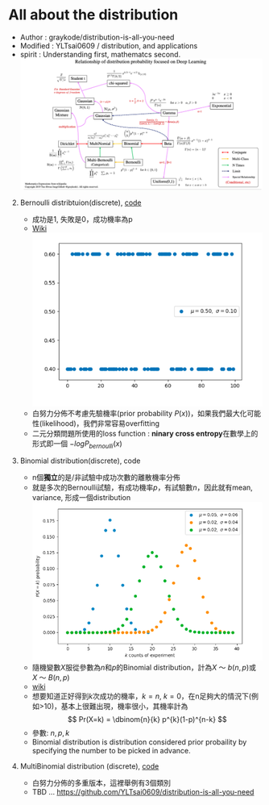 # All about the distribution
* Author : graykode/distribution-is-all-you-need
* Modified : YLTsai0609 / distribution, and applications
* spirit : Understanding first, mathematcs second.
<img src ='/images/distribution_1.png'></img>

2. Bernoulli distribtuion(discrete), [code](demo/bernoulli.py)
   * 成功是1, 失敗是0，成功機率為p
   * [Wiki](https://zh.wikipedia.org/wiki/%E4%BC%AF%E5%8A%AA%E5%88%A9%E5%88%86%E5%B8%83)
<img src ='/images/distribution_2.png'></img>
   * 白努力分佈不考慮先驗機率(prior probability $P(x)$)，如果我們最大化可能性(likelihood)，我們非常容易overfitting
   * 二元分類問題所使用的loss function : **ninary cross entropy**在數學上的形式即一個  $-logP_{bernoulli}(x)$


3. Binomial distribution(discrete), code
   * n個**獨立**的是/非試驗中成功次數的離散機率分佈
   * 就是多次的Bernoulli試驗，有成功機率$p$，有試驗數$n$，因此就有mean, variance, 形成一個distribution
<img src ='/images/distribution_3.png'></img>
   * 隨機變數$X$服從參數為$n$和$p$的Binomial distribution，計為$X~～~b(n,p)$或$X~～~B(n,p)$
   * [wiki](https://zh.wikipedia.org/wiki/%E4%BA%8C%E9%A0%85%E5%88%86%E4%BD%88)
   * 想要知道正好得到$k$次成功的機率，$k=n$, $k=0$，在n足夠大的情況下(例如>10)，基本上很難出現，機率很小，其機率計為
    $$
 Pr(X=k) = \dbinom{n}{k} p^{k}(1-p)^{n-k}
$$
   * 參數: $n, p, k$
   * Binomial distribution is distribution considered prior probaility by specifying the number to be picked in advance.

4. MultiBinomial distribution (discrete), [code](demo/categorical.py)
   * 白努力分佈的多重版本，這裡舉例有3個類別
   * TBD ... https://github.com/YLTsai0609/distribution-is-all-you-need
